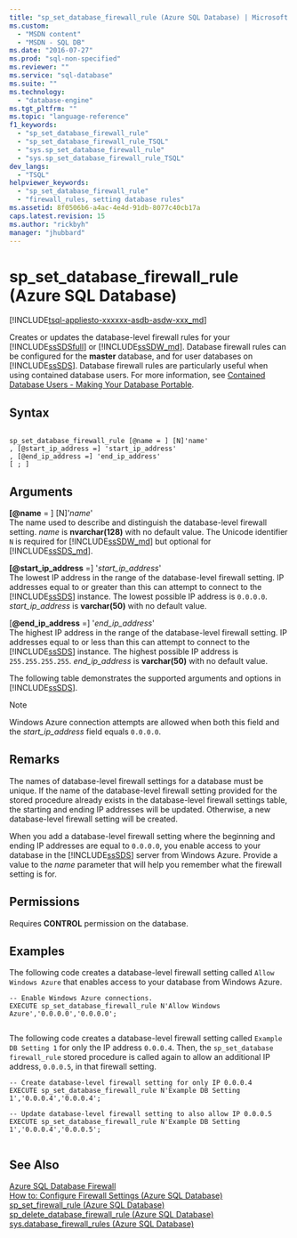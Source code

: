 ```yaml
---
title: "sp_set_database_firewall_rule (Azure SQL Database) | Microsoft Docs"
ms.custom: 
  - "MSDN content"
  - "MSDN - SQL DB"
ms.date: "2016-07-27"
ms.prod: "sql-non-specified"
ms.reviewer: ""
ms.service: "sql-database"
ms.suite: ""
ms.technology: 
  - "database-engine"
ms.tgt_pltfrm: ""
ms.topic: "language-reference"
f1_keywords: 
  - "sp_set_database_firewall_rule"
  - "sp_set_database_firewall_rule_TSQL"
  - "sys.sp_set_database_firewall_rule"
  - "sys.sp_set_database_firewall_rule_TSQL"
dev_langs: 
  - "TSQL"
helpviewer_keywords: 
  - "sp_set_database_firewall_rule"
  - "firewall_rules, setting database rules"
ms.assetid: 8f0506b6-a4ac-4e4d-91db-8077c40cb17a
caps.latest.revision: 15
ms.author: "rickbyh"
manager: "jhubbard"
---
```

# sp_set_database_firewall_rule (Azure SQL Database)
[!INCLUDE[tsql-appliesto-xxxxxx-asdb-asdw-xxx_md](../../../relational-databases/reference/system-dynamic-management-views/includes/tsql-appliesto-xxxxxx-asdb-asdw-xxx-md.md)]

  Creates or updates the database-level firewall rules for your [!INCLUDE[ssSDSfull](../../../analysis-services/multidimensional-models/includes/sssdsfull-md.md)] or [!INCLUDE[ssSDW_md](../../../database-engine/configure/windows/includes/sssdw-md.md)]. Database firewall rules can be configured for the **master** database, and for user databases on [!INCLUDE[ssSDS](../../../analysis-services/multidimensional-models/includes/sssds-md.md)]. Database firewall rules are particularly useful when using contained database users. For more information, see [Contained Database Users - Making Your Database Portable](../../../relational-databases/security/contained-database-users-making-your-database-portable.md).  
  
## Syntax  
  
```  
  
sp_set_database_firewall_rule [@name = ] [N]'name'  
, [@start_ip_address =] 'start_ip_address'  
, [@end_ip_address =] 'end_ip_address'
[ ; ]  
```  
  
## Arguments  
 **[@name** = ] [N]'*name*'  
 The name used to describe and distinguish the database-level firewall setting. *name* is **nvarchar(128)** with no default value. The Unicode identifier `N` is required for [!INCLUDE[ssSDW_md](../../../database-engine/configure/windows/includes/sssdw-md.md)] but optional for [!INCLUDE[ssSDS_md](../../../analysis-services/multidimensional-models/includes/sssds-md.md)]. 
  
 **[@start_ip_address** =] '*start_ip_address*'  
 The lowest IP address in the range of the database-level firewall setting. IP addresses equal to or greater than this can attempt to connect to the [!INCLUDE[ssSDS](../../../analysis-services/multidimensional-models/includes/sssds-md.md)] instance. The lowest possible IP address is `0.0.0.0`. *start_ip_address* is **varchar(50)** with no default value.  
  
 [**@end_ip_address** =] '*end_ip_address*'  
 The highest IP address in the range of the database-level firewall setting. IP addresses equal to or less than this can attempt to connect to the [!INCLUDE[ssSDS](../../../analysis-services/multidimensional-models/includes/sssds-md.md)] instance. The highest possible IP address is `255.255.255.255`. *end_ip_address* is **varchar(50)** with no default value.  
  
 The following table demonstrates the supported arguments and options in [!INCLUDE[ssSDS](../../../analysis-services/multidimensional-models/includes/sssds-md.md)].  
  
> [!NOTE]  
>  Windows Azure connection attempts are allowed when both this field and the *start_ip_address* field equals `0.0.0.0`.  
  
## Remarks  
 The names of database-level firewall settings for a database must be unique. If the name of the database-level firewall setting provided for the stored procedure already exists in the database-level firewall settings table, the starting and ending IP addresses will be updated. Otherwise, a new database-level firewall setting will be created.  
  
 When you add a database-level firewall setting where the beginning and ending IP addresses are equal to `0.0.0.0`, you enable access to your database in the [!INCLUDE[ssSDS](../../../analysis-services/multidimensional-models/includes/sssds-md.md)] server from Windows Azure. Provide a value to the *name* parameter that will help you remember what the firewall setting is for.  
  
## Permissions  
 Requires **CONTROL** permission on the database.  
  
## Examples  
 The following code creates a database-level firewall setting called `Allow Windows Azure` that enables access to your database from Windows Azure.  
  
```  
-- Enable Windows Azure connections.  
EXECUTE sp_set_database_firewall_rule N'Allow Windows Azure','0.0.0.0','0.0.0.0';  
  
```  
  
 The following code creates a database-level firewall setting called `Example DB Setting 1` for only the IP address `0.0.0.4`. Then, the `sp_set_database firewall_rule` stored procedure is called again to allow an additional IP address, `0.0.0.5`, in that firewall setting.  
  
```  
-- Create database-level firewall setting for only IP 0.0.0.4  
EXECUTE sp_set_database_firewall_rule N'Example DB Setting 1','0.0.0.4','0.0.0.4';  
  
-- Update database-level firewall setting to also allow IP 0.0.0.5  
EXECUTE sp_set_database_firewall_rule N'Example DB Setting 1','0.0.0.4','0.0.0.5';  
  
```  
  
## See Also  
 [Azure SQL Database Firewall](https://azure.microsoft.com/documentation/articles/sql-database-firewall-configure/)   
 [How to: Configure Firewall Settings (Azure SQL Database)](https://azure.microsoft.com/documentation/articles/sql-database-configure-firewall-settings/)   
 [sp_set_firewall_rule &#40;Azure SQL Database&#41;](../../../relational-databases/reference/system-stored-procedures/sp-set-firewall-rule-azure-sql-database.md)   
 [sp_delete_database_firewall_rule &#40;Azure SQL Database&#41;](../../../relational-databases/reference/system-stored-procedures/sp-delete-database-firewall-rule-azure-sql-database.md)   
 [sys.database_firewall_rules &#40;Azure SQL Database&#41;](../../../relational-databases/reference/system-catalog-views/sys.database-firewall-rules-azure-sql-database.md)  
  
  